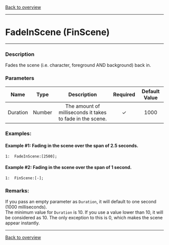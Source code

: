 [Back to overview](index.md)

---
# FadeInScene  (FinScene)

---

### Description
Fades the scene (i.e. character, foreground AND background) back in.

### Parameters

|Name|Type|Description|Required|Default Value|
|:---:|:---:|:---:|:---:|:---:|
|Duration|Number|The amount of milliseconds it takes to fade in the scene.|✓|1000|

### Examples:
#### Example #1: Fading in the scene over the span of 2.5 seconds.
```
1:  FadeInScene:[2500];
```

#### Example #2: Fading in the scene over the span of 1 second.
```
1:  FinScene:[-];
```

### Remarks:
If you pass an empty parameter as `Duration`, it will default to one second (1000 milliseconds).  
The minimum value for `Duration` is 10. If you use a value lower than 10, it will be considered as 10. The only exception to this is 0, which makes the scene appear instantly.

---
[Back to overview](index.md)
